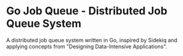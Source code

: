 # Go Job Queue - Distributed Job Queue System

A distributed job queue system written in Go, inspired by Sidekiq and applying concepts from "Designing Data-Intensive Applications".
